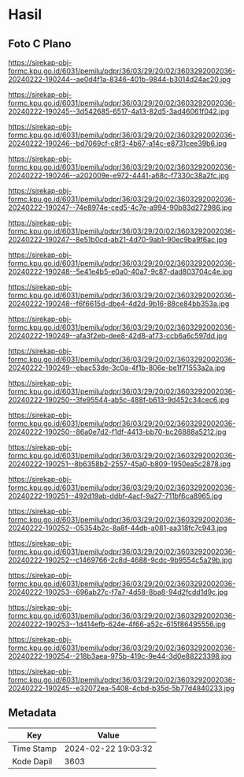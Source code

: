# Hasil

## Foto C Plano

https://sirekap-obj-formc.kpu.go.id/6031/pemilu/pdpr/36/03/29/20/02/3603292002036-20240222-190244--ae0d4f1a-8346-401b-9844-b3014d24ac20.jpg

https://sirekap-obj-formc.kpu.go.id/6031/pemilu/pdpr/36/03/29/20/02/3603292002036-20240222-190245--3d542685-6517-4a13-82d5-3ad46061f042.jpg

https://sirekap-obj-formc.kpu.go.id/6031/pemilu/pdpr/36/03/29/20/02/3603292002036-20240222-190246--bd7069cf-c8f3-4b67-a14c-e8731cee39b6.jpg

https://sirekap-obj-formc.kpu.go.id/6031/pemilu/pdpr/36/03/29/20/02/3603292002036-20240222-190246--a202009e-e972-4441-a68c-f7330c38a2fc.jpg

https://sirekap-obj-formc.kpu.go.id/6031/pemilu/pdpr/36/03/29/20/02/3603292002036-20240222-190247--74e8974e-ced5-4c7e-a994-90b83d272986.jpg

https://sirekap-obj-formc.kpu.go.id/6031/pemilu/pdpr/36/03/29/20/02/3603292002036-20240222-190247--8e51b0cd-ab21-4d70-9ab1-90ec9ba9f6ac.jpg

https://sirekap-obj-formc.kpu.go.id/6031/pemilu/pdpr/36/03/29/20/02/3603292002036-20240222-190248--5e41e4b5-e0a0-40a7-9c87-dad803704c4e.jpg

https://sirekap-obj-formc.kpu.go.id/6031/pemilu/pdpr/36/03/29/20/02/3603292002036-20240222-190248--f6f6615d-dbe4-4d2d-9b16-88ce84bb353a.jpg

https://sirekap-obj-formc.kpu.go.id/6031/pemilu/pdpr/36/03/29/20/02/3603292002036-20240222-190249--afa3f2eb-dee8-42d8-af73-ccb6a6c597dd.jpg

https://sirekap-obj-formc.kpu.go.id/6031/pemilu/pdpr/36/03/29/20/02/3603292002036-20240222-190249--ebac53de-3c0a-4f1b-806e-be1f71553a2a.jpg

https://sirekap-obj-formc.kpu.go.id/6031/pemilu/pdpr/36/03/29/20/02/3603292002036-20240222-190250--3fe95544-ab5c-488f-b613-9d452c34cec6.jpg

https://sirekap-obj-formc.kpu.go.id/6031/pemilu/pdpr/36/03/29/20/02/3603292002036-20240222-190250--86a0e7d2-f1df-4413-bb70-bc26888a5212.jpg

https://sirekap-obj-formc.kpu.go.id/6031/pemilu/pdpr/36/03/29/20/02/3603292002036-20240222-190251--8b6358b2-2557-45a0-b809-1950ea5c2878.jpg

https://sirekap-obj-formc.kpu.go.id/6031/pemilu/pdpr/36/03/29/20/02/3603292002036-20240222-190251--492d19ab-ddbf-4acf-9a27-711bf6ca8965.jpg

https://sirekap-obj-formc.kpu.go.id/6031/pemilu/pdpr/36/03/29/20/02/3603292002036-20240222-190252--05354b2c-8a8f-44db-a081-aa318fc7c943.jpg

https://sirekap-obj-formc.kpu.go.id/6031/pemilu/pdpr/36/03/29/20/02/3603292002036-20240222-190252--c1469766-2c8d-4688-9cdc-9b9554c5a29b.jpg

https://sirekap-obj-formc.kpu.go.id/6031/pemilu/pdpr/36/03/29/20/02/3603292002036-20240222-190253--696ab27c-f7a7-4d58-8ba8-94d2fcdd1d9c.jpg

https://sirekap-obj-formc.kpu.go.id/6031/pemilu/pdpr/36/03/29/20/02/3603292002036-20240222-190253--1d414efb-624e-4f66-a52c-615f86495556.jpg

https://sirekap-obj-formc.kpu.go.id/6031/pemilu/pdpr/36/03/29/20/02/3603292002036-20240222-190254--218b3aea-975b-419c-9e44-3d0e88223398.jpg

https://sirekap-obj-formc.kpu.go.id/6031/pemilu/pdpr/36/03/29/20/02/3603292002036-20240222-190245--e32072ea-5408-4cbd-b35d-5b77d4840233.jpg


## Metadata

| Key        | Value               |
| ---------- | ------------------- |
| Time Stamp | 2024-02-22 19:03:32 |
| Kode Dapil | 3603                |



